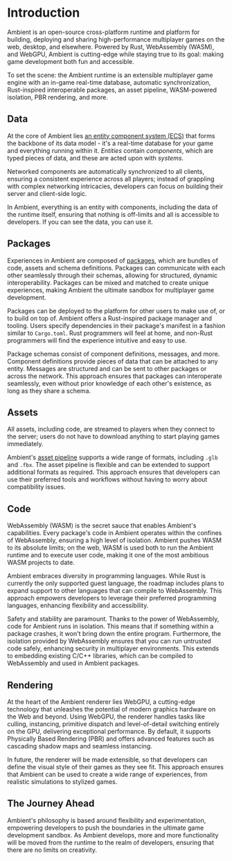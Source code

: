# Introduction

Ambient is an open-source cross-platform runtime and platform for building, deploying and sharing high-performance multiplayer games on the web, desktop, and elsewhere. Powered by Rust, WebAssembly (WASM), and WebGPU, Ambient is cutting-edge while staying true to its goal: making game development both fun and accessible.

To set the scene: the Ambient runtime is an extensible multiplayer game engine with an in-game real-time database, automatic synchronization, Rust-inspired interoperable packages, an asset pipeline, WASM-powered isolation, PBR rendering, and more.

## Data

At the core of Ambient lies [an entity component system (ECS)](./reference/ecs.md) that forms the backbone of its data model - it's a real-time database for your game and everything running within it. _Entities_ contain _components_, which are typed pieces of data, and these are acted upon with _systems_.

Networked components are automatically synchronized to all clients, ensuring a consistent experience across all players; instead of grappling with complex networking intricacies, developers can focus on building their server and client-side logic.

In Ambient, everything is an entity with components, including the data of the runtime itself, ensuring that nothing is off-limits and all is accessible to developers. If you can see the data, you can use it.

## Packages

Experiences in Ambient are composed of [packages](./reference/package.md), which are bundles of code, assets and schema definitions. Packages can communicate with each other seamlessly through their schemas, allowing for structured, dynamic interoperability. Packages can be mixed and matched to create unique experiences, <!-- and they can be hot-reloaded on the fly, --> making Ambient the ultimate sandbox for multiplayer game development.

Packages can be deployed to the platform for other users to make use of, or to build on top of. Ambient offers a Rust-inspired package manager and tooling. Users specify dependencies in their package's manifest in a fashion similar to `Cargo.toml`. Rust programmers will feel at home, and non-Rust programmers will find the experience intuitive and easy to use.

Package schemas consist of component definitions, messages, and more. Component definitions provide pieces of data that can be attached to any entity. Messages are structured and can be sent to other packages or across the network. This approach ensures that packages can interoperate seamlessly, even without prior knowledge of each other's existence, as long as they share a schema.

## Assets

All assets, including code, are streamed to players when they connect to the server; users do not have to download anything to start playing games immediately<!--, and developers can swap out assets as required during development without having to restart the server -->.

<!-- With hot-reloading capabilities, you can make changes to your game logic and assets and see the results instantly, reducing development time and increasing productivity. This flexibility enables experimentation and rapid iteration, so that developers can focus on the most important part of game development: making fun games, quickly. -->

Ambient's [asset pipeline](./reference/asset_pipeline.md) supports a wide range of formats, including `.glb` and `.fbx`. The asset pipeline is flexible and can be extended to support additional formats as required. This approach ensures that developers can use their preferred tools and workflows without having to worry about compatibility issues.

## Code

WebAssembly (WASM) is the secret sauce that enables Ambient's capabilities. Every package's code in Ambient operates within the confines of WebAssembly, ensuring a high level of isolation. Ambient pushes WASM to its absolute limits; on the web, WASM is used both to run the Ambient runtime and to execute user code, making it one of the most ambitious WASM projects to date.

Ambient embraces diversity in programming languages. While Rust is currently the only supported guest language, the roadmap includes plans to expand support to other languages that can compile to WebAssembly. This approach empowers developers to leverage their preferred programming languages, enhancing flexibility and accessibility.

Safety and stability are paramount. Thanks to the power of WebAssembly, code for Ambient runs in isolation. This means that if something within a package crashes, it won't bring down the entire program. Furthermore, the isolation provided by WebAssembly ensures that you can run untrusted code safely, enhancing security in multiplayer environments. This extends to embedding existing C/C++ libraries, which can be compiled to WebAssembly and used in Ambient packages.

## Rendering

At the heart of the Ambient renderer lies WebGPU, a cutting-edge technology that unleashes the potential of modern graphics hardware on the Web and beyond. Using WebGPU, the renderer handles tasks like culling, instancing, primitive dispatch and level-of-detail switching entirely on the GPU, delivering exceptional performance. By default, it supports Physically Based Rendering (PBR) and offers advanced features such as cascading shadow maps and seamless instancing.

In future, the renderer will be made extensible, so that developers can define the visual style of their games as they see fit. This approach ensures that Ambient can be used to create a wide range of experiences, from realistic simulations to stylized games.

## The Journey Ahead

Ambient's philosophy is based around flexibility and experimentation, empowering developers to push the boundaries in the ultimate game development sandbox. As Ambient develops, more and more functionality will be moved from the runtime to the realm of developers, ensuring that there are no limits on creativity.
